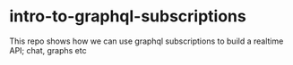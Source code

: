# intro-to-graphql-subscriptions
This repo shows how we can use graphql subscriptions to build a realtime API; chat, graphs etc
